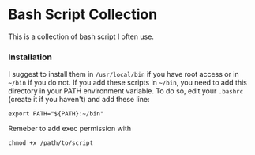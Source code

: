 # Bash Script Collection

This is a collection of bash script I often use.

### Installation

I suggest to install them in `/usr/local/bin` if you have root access or in
`~/bin` if you do not. If you add these scripts in `~/bin`, you need to add
this directory in your PATH environment variable. To do so, edit your `.bashrc`
(create it if you haven't) and add these line:

    export PATH="${PATH}:~/bin"

Remeber to add exec permission with

    chmod +x /path/to/script

